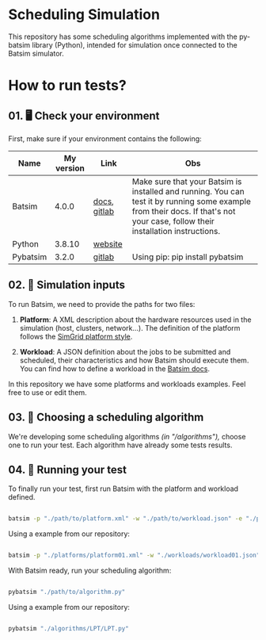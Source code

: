 
# Scheduling Simulation

  

This repository has some scheduling algorithms implemented with the py-batsim library (Python), intended for simulation once connected to the Batsim simulator.

  

# How to run tests?

  

## 01. 🖥️ Check your environment

  

First, make sure if your environment contains the following:
  

| Name | My version | Link | Obs |
| --- | --- | --- | --- |
| Batsim | 4.0.0 | [docs](https://batsim.readthedocs.io/en/latest/tuto-first-simulation/tuto.html), [gitlab](https://gitlab.inria.fr/batsim/batsim) | Make sure that your Batsim is installed and running. You can test it by running some example from their docs. If that's not your case, follow their installation instructions. |
| Python | 3.8.10 | [website](https://www.python.org/) | |
| Pybatsim | 3.2.0 | [gitlab](https://gitlab.inria.fr/batsim/pybatsim) | Using pip: pip install pybatsim |

  

## 02. 📰 Simulation inputs

  

To run Batsim, we need to provide the paths for two files:

  

1. **Platform**: A XML description about the hardware resources used in the simulation (host, clusters, network...). The definition of the platform follows the [SimGrid platform style](https://simgrid.org/doc/latest/Platform.html).

2. **Workload**: A JSON definition about the jobs to be submitted and scheduled, their characteristics and how Batsim should execute them. You can find how to define a workload in the [Batsim docs](https://batsim.readthedocs.io/en/latest/input-workload.html).

  

In this repository we have some platforms and workloads examples. Feel free to use or edit them.

  

## 03. 📅 Choosing a scheduling algorithm

  

We're developing some scheduling algorithms *(in "/algorithms"),* choose one to run your test. Each algorithm have already some tests results.

  

## 04. 🧪 Running your test

  

To finally run your test, first run Batsim with the platform and workload defined.

  

```bash

batsim -p "./path/to/platform.xml" -w "./path/to/workload.json" -e "./path/to/save/results/result_prefix"

```

  

Using a example from our repository:

  

```bash

batsim -p "./platforms/platform01.xml" -w "./workloads/workload01.json" -e "./results/test01"

```

  

With Batsim ready, run your scheduling algorithm:

  

```bash

pybatsim "./path/to/algorithm.py"

```

  

Using a example from our repository:

  

```bash

pybatsim "./algorithms/LPT/LPT.py"

```
